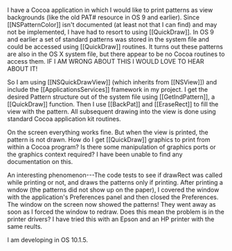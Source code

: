 I have a Cocoa application in which I would like to print patterns as view backgrounds (like the old PAT# resource in OS 9 and earlier). Since [[NSPatternColor]] isn't documented (at least not that I can find) and may not be implemented, I have had to resort to using [[QuickDraw]]. In OS 9 and earlier a set of standard patterns was stored in the system file and could be accessed using [[QuickDraw]] routines. It turns out these patterns are also in the OS X system file, but there appear to be no Cocoa routines to access them. IF I AM WRONG ABOUT THIS I WOULD LOVE TO HEAR ABOUT IT!


So I am using [[NSQuickDrawView]] (which inherits from [[NSView]]) and include the [[ApplicationsServices]] framework in my project. I get the desired Pattern structure out of the system file using [[GetIndPattern]], a [[QuickDraw]] function. Then I use [[BackPat]] and [[EraseRect]] to fill the view with the pattern. All subsequent drawing into the view is done using standard Cocoa application kit routines.


On the screen everything works fine. But when the view is printed, the pattern is not drawn. How do I get [[QuickDraw]] graphics to print from within a Cocoa program?  Is there some manipulation of graphics ports or the graphics context required? I have been unable to find any documentation on this.

An interesting phenomenon---The code tests to see if drawRect was called while printing or not, and draws the patterns only if printing. After printing a wndow  (the patterns did not show up on the paper), I covered the window with the application's Preferences panel and then closed the Preferences. The window on the screen now showed the patterns! They went away as soon as I forced the window to redraw. Does this mean the problem is in the printer drivers? I have tried this with an Epson and an HP printer with the same reults.

I am developing in OS 10.1.5.